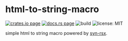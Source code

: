 # html-to-string-macro

[![crates.io page](https://img.shields.io/crates/v/html-to-string-macro.svg)](https://crates.io/crates/html-to-string-macro)
[![docs.rs page](https://docs.rs/html-to-string-macro/badge.svg)](https://docs.rs/html-to-string-macro/)
![build](https://github.com/stoically/syn-rsx/workflows/ci/badge.svg)
![license: MIT](https://img.shields.io/crates/l/html-to-string-macro.svg)

simple html to string macro powered by [syn-rsx](https://crates.io/crates/syn-rsx).
